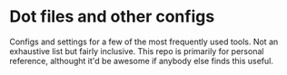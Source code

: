 # Dot files and other configs

Configs and settings for a few of the most frequently used tools. Not an exhaustive list but fairly inclusive. This repo is primarily for personal reference, althought it'd be awesome if anybody else finds this useful.

